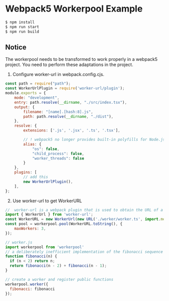 # Webpack5 Workerpool Example

```bash
$ npm install 
$ npm run start 
$ npm run build
```

## Notice
The workerpool needs to be transformed to work properly in a webpack5 project. You need to perform these adaptations in the project.

1. Configure worker-url in webpack.config.cjs.

```js
const path = require("path");
const WorkerUrlPlugin = require('worker-url/plugin');
module.exports = {
    mode: "development",
    entry: path.resolve(__dirname, "./src/index.tsx"),
    output: {
        filename: "[name].[hash:8].js",
        path: path.resolve(__dirname, "./dist"),
    },
    resolve: {
        extensions: ['.js', '.jsx', '.ts', '.tsx'],

        // ! webpack5 no longer provides built-in polyfills for Node.js dependencies. 
        alias: {
            "os": false,
            "child_process": false,
            "worker_threads": false
        }
    },
    plugins: [
        // add this
        new WorkerUrlPlugin(),
    ],
};

```

2. Use worker-url to get WorkerURL

```js
//  worker-url is a webpack plugin that is used to obtain the URL of a worker instead of a worker instance.
import { WorkerUrl } from 'worker-url';
const WorkerURL = new WorkerUrl(new URL('./worker/worker.ts', import.meta.url))
const pool = workerpool.pool(WorkerURL.toString(), {
    maxWorkers: 3,
});
```

```js
// worker.js
import workerpool from 'workerpool'
// a deliberately inefficient implementation of the fibonacci sequence
function fibonacci(n) {
  if (n < 2) return n;
  return fibonacci(n - 2) + fibonacci(n - 1);
}

// create a worker and register public functions
workerpool.worker({
  fibonacci: fibonacci
});

```
